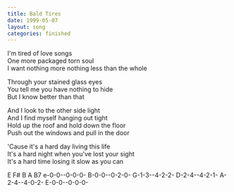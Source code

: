 ```yaml
---
title: Bald Tires
date: 1999-05-07
layout: song
categories: finished
---
```

I'm tired of love songs  
One more packaged torn soul  
I want nothing more nothing less than the whole

Through your stained glass eyes  
You tell me you have nothing to hide  
But I know better than that

And I look to the other side light  
And I find myself hanging out tight  
Hold up the roof and hold down the floor  
Push out the windows and pull in the door

'Cause it's a hard day living this life  
It's a hard night when you've lost your sight  
It's a hard time losing it slow as you can

<div class="chords">
 E F# B A B7  
e-0-0--0-0-0-  
B-0-0--0-2-0-  
G-1-3--4-2-2-  
D-2-4--4-2-1-  
A-2-4--4-0-2-  
E-0-0--0-0-0-</div>
